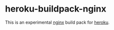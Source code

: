 # heroku-buildpack-nginx

This is an experimental [nginx](http://nginx.org) build pack for [heroku](http://heroku.com).

